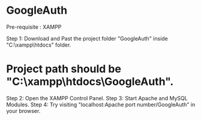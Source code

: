 # GoogleAuth

Pre-requisite : XAMPP

Step 1: Download and Past the project folder "GoogleAuth" inside "C:\xampp\htdocs" folder.
# Project path should be "C:\xampp\htdocs\GoogleAuth". 
Step 2: Open the XAMPP Control Panel.
Step 3: Start Apache and MySQL Modules.
Step 4: Try visiting "localhost:Apache port number/GoogleAuth" in your browser.
